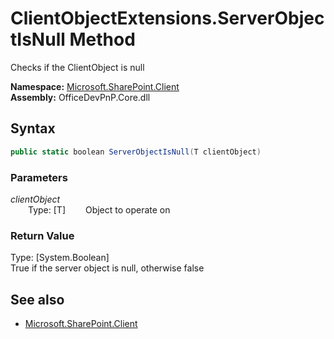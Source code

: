 # ClientObjectExtensions.ServerObjectIsNull Method  
Checks if the ClientObject is null  

**Namespace:** [Microsoft.SharePoint.Client](Microsoft.SharePoint.Client.md)  
**Assembly:** OfficeDevPnP.Core.dll  
## Syntax
```C#
public static boolean ServerObjectIsNull(T clientObject)
```
### Parameters
*clientObject*  
&emsp;&emsp;Type: [T] 
&emsp;&emsp;Object to operate on  
  
### Return Value
Type: [System.Boolean]  
True if the server object is null, otherwise false

## See also
- [Microsoft.SharePoint.Client](Microsoft.SharePoint.Client.md)
